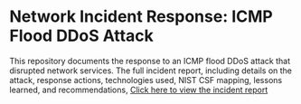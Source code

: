 # Network Incident Response: ICMP Flood DDoS Attack

This repository documents the response to an ICMP flood DDoS attack that disrupted network services.  The full incident report, including details on the attack, response actions, technologies used, NIST CSF mapping, lessons learned, and recommendations, 
[Click here to view the incident report](https://raw.githubusercontent.com/jmcoded0/Network-Incident-Analysis/main/Incident%20report%20analysis%20(My%20network%20Incident%20Analysis).pdf)
